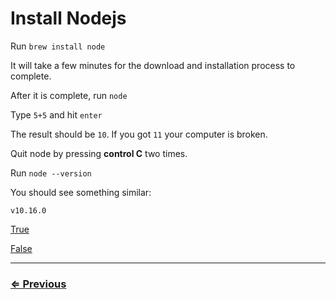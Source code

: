 # Install Nodejs

Run `brew install node`

It will take a few minutes for the download and installation process to complete.

After it is complete, run `node`

Type `5+5` and hit `enter`

The result should be `10`.  If you got `11` your computer is broken.

Quit node by pressing **control C** two times.

Run `node --version`

You should see something similar:

```
v10.16.0
```

[True]()

[False](../../error/error.md)

---
### [⇐ Previous](../vs-code/check-vscode.md)